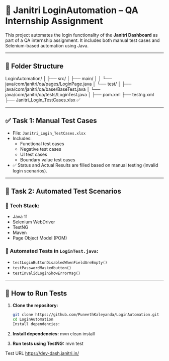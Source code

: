 # 🧪 Janitri LoginAutomation – QA Internship Assignment

This project automates the login functionality of the **Janitri Dashboard** as part of a QA internship assignment. It includes both manual test cases and Selenium-based automation using Java.

---

## 📁 Folder Structure

LoginAutomation/
│
├── src/
│ ├── main/
│ │ └── java/com/janitri/qa/pages/LoginPage.java
│ └── test/
│ ├── java/com/janitri/qa/base/BaseTest.java
│ └── java/com/janitri/qa/tests/LoginTest.java
│
├── pom.xml
├── testng.xml
├── Janitri_Login_TestCases.xlsx ✅

---

## ✅ Task 1: Manual Test Cases

- File: `Janitri_Login_TestCases.xlsx`
- Includes:
  - Functional test cases
  - Negative test cases
  - UI test cases
  - Boundary value test cases
- ✅ Status and Actual Results are filled based on manual testing (invalid login scenarios).

---

## 🤖 Task 2: Automated Test Scenarios

### 🔧 Tech Stack:

- Java 11
- Selenium WebDriver
- TestNG
- Maven
- Page Object Model (POM)

### 🧪 Automated Tests in `LoginTest.java`:

- `testLoginButtonDisabledWhenFieldAreEmpty()`
- `testPasswordMaskedbutton()`
- `testInvalidLoginShowErrorMsg()`

---

## 🚀 How to Run Tests

1. **Clone the repository:**
   ```bash
   git clone https://github.com/PuneethKaleyanda/LoginAutomation.git
   cd LoginAutomation
   Install dependencies:

2. **Install dependencies:**
mvn clean install

3. **Run tests using TestNG:**
mvn test

Test URL
https://dev-dash.janitri.in/


